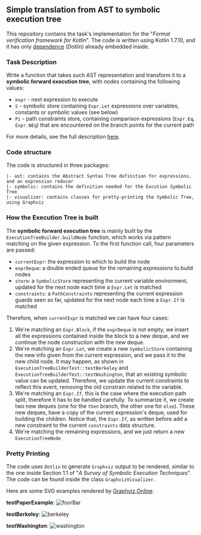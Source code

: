## Simple translation from AST to symbolic execution tree

This repository contains the task's implementation for the "*Formal verification framework for Kotlin*". The code
is written using Kotlin 1.7.10, and it has only [dependence](https://github.com/RCHowell/Dotlin) (*Dotlin*) already embedded inside.

### Task Description

Write a function that takes such AST representation and transform it to a **symbolic forward execution tree**, with nodes containing the following values:

- `expr` - next expression to execute
- `S` - symbolic store containing `Expr.Let` expressions over variables, constants or symbolic values (see below)
- `Pi` - path constraints store, containing comparison expressions (`Expr.Eq`, `Expr.NEq`) that are encountered on the branch points for the current path

For more details, see the full description [here](TASK.md).

### Code structure

The code is structured in three packages:

```
|- ast: contains the Abstract Syntax Tree definition for expressions, and an expression reducer
|- symbolic: contains the definition needed for the Excution Symbolic Tree
|- visualizer: contains classes for pretty-printing the Symbolic Tree, using Graphviz
```

### How the Execution Tree is built

The **symbolic forward execution tree** is mainly built by the `ExecutionTreeBuilder.buildNode` function, which works via
pattern matching on the given expression. To the first function call, four parameters are passed:
- `currentExpr`: the expression to which to build the node
- `exprDeque`: a double ended queue for the remaining expressions to build nodes
- `store`: a `SymbolicStore` representing the current variable environment, updated for the next node each time a `Expr.Let` is matched
- `constraints`: a `PathConstraints` representing the current expression guards seen so far, updated for the next node each time a `Expr.If` is matched

Therefore, when `currentExpr` is matched we can have four cases:
1. We're matching an `Expr.Block`, if the `exprDeque` is not empty, we insert all the expressions contained inside the block to a new deque, and we continue the node construction with the new deque.
2. We're matching an `Expr.Let`,  we create a new `SymbolicStore` containing the new info given from the current expression, and we pass it to the new child node. It may happen, as shown in `ExecutionTreeBuilderTest::testBerkeley` and `ExecutionTreeBuilderTest::testWashington`, that an existing symbolic value can be updated. Therefore, we update the current constraints to reflect this event, removing the old constrain related to the variable.
3. We're matching an `Expr.If`, this is the case where the execution path split, therefore it has to be handled carefully. To summarize it, we create two new deques (one for the `then` branch, the other one for `else`). These new deques, have a copy of the current expression's deque, used for building the children. Notice that, the `Expr.If`, as written before add a new constraint to the current `constraints` data structure.
4. We're matching the remaining expressions, and we just return a new `ExecutionTreeNode`

### Pretty Printing

The code uses `Dotlin` to generate `Graphviz` output to be rendered, similar to the one inside Section 1.1 of "*A Survey of Symbolic Execution Techniques*". The code can be found inside the class `GraphvizVisualizer`.

Here are some SVG examples rendered by [Graphviz Online](https://dreampuf.github.io/GraphvizOnline).

**testPaperExample**:
![foorBar](https://user-images.githubusercontent.com/14114916/203646800-1c51b7e5-ffd4-4bb1-af0d-3a4ce5b6577d.svg)

**testBerkeley**:
![berkeley](https://user-images.githubusercontent.com/14114916/203647074-cb0fb699-587f-49e1-8304-016ea22986f8.svg)

**testWashington**:
![washington](https://user-images.githubusercontent.com/14114916/203646983-cde8b5b0-a0f4-43a8-b0af-efd8844f1a13.svg)




